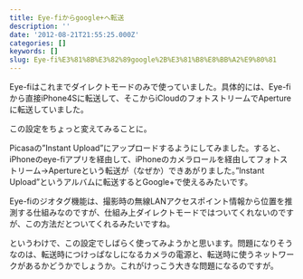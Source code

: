```yaml
---
title: Eye-fiからgoogle+へ転送
description: ''
date: '2012-08-21T21:55:25.000Z'
categories: []
keywords: []
slug: Eye-fi%E3%81%8B%E3%82%89google%2B%E3%81%B8%E8%BB%A2%E9%80%81
---
```

Eye-fiはこれまでダイレクトモードのみで使っていました。具体的には、Eye-fiから直接iPhone4Sに転送して、そこからiCloudのフォトストリームでApertureに転送していました。

この設定をちょっと変えてみることに。  
  
Picasaの”Instant Upload”にアップロードするようにしてみました。すると、iPhoneのeye-fiアプリを経由して、iPhoneのカメラロールを経由してフォトストリーム→Apertureという転送が（なぜか）できあがりました。”Instant Upload”というアルバムに転送するとGoogle+で使えるみたいです。

Eye-fiのジオタグ機能は、撮影時の無線LANアクセスポイント情報から位置を推測する仕組みなのですが、仕組み上ダイレクトモードではついてくれないのですが、この方法だとついてくれるみたいですね。

というわけで、この設定でしばらく使ってみようかと思います。問題になりそうなのは、転送時につけっぱなしになるカメラの電源と、転送時に使うネットワークがあるかどうかでしょうか。これがけっこう大きな問題になるのですが。